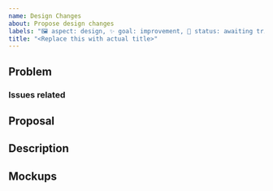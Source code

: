 ```yaml
---
name: Design Changes
about: Propose design changes
labels: "🖼️ aspect: design, ✨ goal: improvement, 🚦 status: awaiting triage"
title: "<Replace this with actual title>"
---
```


## Problem
<!-- Describe the design problem. -->

### Issues related
<!-- List all the issues related to the problem. -->

## Proposal
<!-- Share your design proposal through mockups, prototypes, or videos. -->

## Description
<!-- Describe the changes and new elements the design proposal has. Please mention all the components and styles impacted by your idea. -->

## Mockups
<!-- Add the Figma file name and link. -->